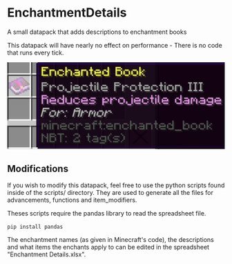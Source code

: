 # EnchantmentDetails

A small datapack that adds descriptions to enchantment books

This datapack will have nearly no effect on performance - There is no code that runs every tick.

 ![Preview image](preview.png)

 ## Modifications
 If you wish to modify this datapack, feel free to use the python scripts found inside of the scripts/ directory. They are used to generate all the files for advancements, functions and item_modifiers.

Theses scripts require the pandas library to read the spreadsheet file.
```
pip install pandas
```

The enchantment names (as given in Minecraft's code), the descriptions and what items the enchants apply to can be edited in the spreadsheet "Enchantment Details.xlsx".
